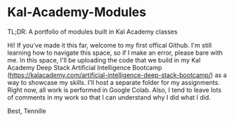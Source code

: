 # Kal-Academy-Modules
TL;DR: A portfolio of modules built in Kal Academy classes

Hi! If you've made it this far, welcome to my first offical Github. I'm still learning how to navigate this space, so if I make an error, please bare with me.
In this space, I'll be uploading the code that we build in my Kal Academy Deep Stack Artificial Intelligence Bootcamp (https://kalacademy.com/artificial-intelligence-deep-stack-bootcamp/) as a way to showcase my skills. 
I'll host a separate folder for my assignments.
Right now, all work is performed in Google Colab. Also, I tend to leave lots of comments in my work so that I can understand why I did what I did.

Best,
Tennille
